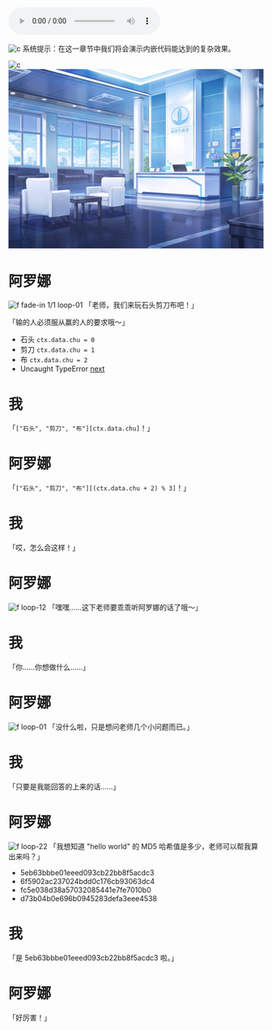 ![m][bgm]

![c](#wait "1000")
系统提示：在这一章节中我们将会演示内嵌代码能达到的复杂效果。

![c](#wait "1000")
![b fade][bg]

# 阿罗娜

![f fade-in 1/1 loop-01](#arona)
「老师，我们来玩石头剪刀布吧！」

「输的人必须服从赢的人的要求哦～」

- 石头 `ctx.data.chu = 0`
- 剪刀 `ctx.data.chu = 1`
- 布 `ctx.data.chu = 2`
- Uncaught TypeError [next](./chapter-2/scene-1.md)

# 我

「`["石头", "剪刀", "布"][ctx.data.chu]`！」

# 阿罗娜

「`["石头", "剪刀", "布"][(ctx.data.chu + 2) % 3]`！」

# 我

「哎，怎么会这样！」

# 阿罗娜

![f loop-12](#arona)
「嘿嘿……这下老师要乖乖听阿罗娜的话了哦～」

# 我

「你……你想做什么……」

# 阿罗娜

![f loop-01](#arona)
「没什么啦，只是想问老师几个小问题而已。」

# 我

「只要是我能回答的上来的话……」

# 阿罗娜

![f loop-22](#arona)
「我想知道 "hello world" 的 MD5 哈希值是多少，老师可以帮我算出来吗？」

- 5eb63bbbe01eeed093cb22bb8f5acdc3
- 6f5902ac237024bdd0c176cb93063dc4
- fc5e038d38a57032085441e7fe7010b0
- d73b04b0e696b0945283defa3eee4538

# 我

「是 5eb63bbbe01eeed093cb22bb8f5acdc3 啦。」

# 阿罗娜

「好厉害！」

[bg]: ../assets/images/BG_ReceptionRoom.png
[bgm]: ../assets/audio/bgm/Theme_06.ogg
